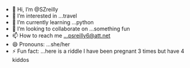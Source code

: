 - 👋 Hi, I’m @SZreilly
- 👀 I’m interested in ...travel
- 🌱 I’m currently learning ...python
- 💞️ I’m looking to collaborate on ...something fun
- 📫 How to reach me ...psreilly6@att.net
- 😄 Pronouns: ...she/her
- ⚡ Fun fact: ...here is a riddle I have been pregnant 3 times but have 4 kiddos

<!---
SZreilly/SZreilly is a ✨ special ✨ repository because its `README.md` (this file) appears on your GitHub profile.
You can click the Preview link to take a look at your changes.
--->
